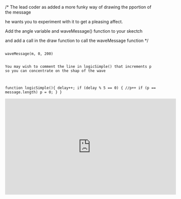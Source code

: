 /*
The lead coder as added a more funky way of drawing the pportion of the message

he wants you to experiment with it to get a pleasing affect.

Add the  angle variable and waveMessage() function to your skectch

and add a call in the draw function to call the waveMessage function
*/
<p>
<code>
waveMessage(m, 0, 200)


You may wish to comment the line in logicSimple() that increments p so you can concentrate on the shap of the wave

function logicSimple(){
  delay++;
  if (delay % 5 == 0)
  {
    //p++
    if (p == message.length)
      p = 0;
  }
}
</code>
</p>
<iframe width="560" height="315" src="https://www.youtube.com/embed/os5Dzn3-0NA" title="YouTube video player" frameborder="0" allow="accelerometer; autoplay; clipboard-write; encrypted-media; gyroscope; picture-in-picture" allowfullscreen></iframe>

